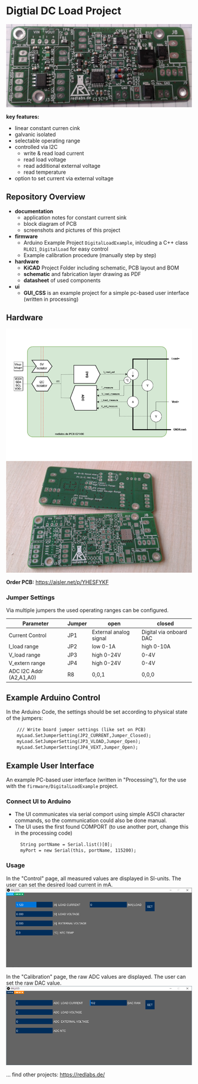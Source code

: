 # Digtial DC Load Project

![PCB assembled](documentation/PCB-assembled1.jpg "PCB assembled")


**key features:**
- linear constant curren cink
- galvanic isolated
- selectable operating range
- controlled via I2C
	- write & read load current
	- read load voltage
	- read additional external voltage
	- read temperature 
- option to set current via external voltage

## Repository Overview
- **documentation**
  - application notes for constant current sink 
  - block diagram of PCB
  - screenshots and pictures of this project
- **firmware**
  - Arduino Example Project `DigitalLoadExample`, inlcuding a C++ class `RL021_DigitalLoad` for easy control
  - Example calibration procedure (manually step by step)
- **hardware**
  - **KiCAD** Project Folder including schematic, PCB layout and BOM
  - **schematic** and fabrication layer drawing as PDF
  - **datasheet** of used components
- **ui**
  - **GUI_CSS** is an example project for a simple pc-based user interface (written in processing)


## Hardware
![Blockdiagram of PCB](documentation/CCS-Blockdiagram.png "Blockdiagram")
![PCB not assembled](documentation/PCB-raw.jpg "PCB not assembled")

**Order PCB:** https://aisler.net/p/YHESFYKF

### Jumper Settings
Via multiple jumpers the used operating ranges can be configured.

| Parameter | Jumper | open | closed |
| -- | -- | -- | -- |
| Current Control | JP1 | External analog signal | Digital via onboard DAC |
| I_load range | JP2 | low 0-1A | high 0-10A |
| V_load range | JP3 | high 0-24V | 0-4V |
| V_extern range | JP4 | high 0-24V | 0-4V |
| ADC I2C Addr (A2,A1,A0)| R8 | 0,0,1 | 0,0,0 |


## Example Arduino Control

In the Arduino Code, the settings should be set according to physical state of the jumpers:
```
    /// Write board jumper settings (like set on PCB)
    myLoad.SetJumperSetting(JP2_CURRENT,Jumper_Closed);
    myLoad.SetJumperSetting(JP3_VLOAD,Jumper_Open);
    myLoad.SetJumperSetting(JP4_VEXT,Jumper_Open);  
```


## Example User Interface
An example PC-based user interface (written in "Processing"), for the use with the `firmware/DigitalLoadExample` project.

### Connect UI to Arduino ###
- The UI communicates via serial comport using simple ASCII character commands, so the communication could also be done manual.  
- The UI uses the first found COMPORT (to use another port, change this in the processing code)
	````
	  String portName = Serial.list()[0];
	  myPort = new Serial(this, portName, 115200);
	````
### Usage ###
In the "Control" page, all measured values are displayed in SI-units. The user can set the desired load current in mA.
![GUI Control](documentation/GUI-CCS-Control.png "GUI Control")

In the "Calibration" page, the raw ADC values are displayed. The user can set the raw DAC value.
![GUI Control](documentation/GUI-CCS-Calibration.png "GUI Calibration")



... find other projects: https://redlabs.de/